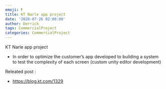 ```yaml
---
emoji: 🕴
title: KT Narle app project
date: '2020-07-26 02:00:00'
author: Derrick
tags: CommercialProject
categories: CommercialProject
---
```


KT Narle app project
- In order to optimize the customer’s app
developed to building a system to test the complexity of each screen (custom unity editor development)          

Releated post : 
- https://blog.kt.com/1329